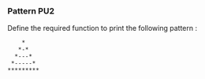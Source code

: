 ### Pattern PU2

Define the required function to print the following pattern :

```text
    *
   *-*
  *---*
 *-----*
*********
```